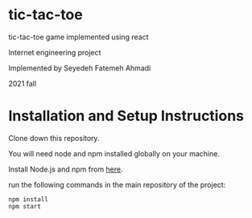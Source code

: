 # tic-tac-toe
tic-tac-toe game implemented using react

Internet engineering project

Implemented by Seyedeh Fatemeh Ahmadi

2021 fall

# Installation and Setup Instructions
Clone down this repository.

You will need node and npm installed globally on your machine. 

Install Node.js and npm from [here](https://nodejs.org/en/download/).

run the following commands in the main repository of the project:
		
	npm install
	npm start